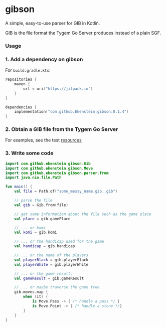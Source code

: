 # gibson
A simple, easy-to-use parser for GIB in Kotlin.

GIB is the file format the Tygem Go Server produces instead of a plain SGF.

### Usage
### 1. Add a dependency on gibson
For `build.gradle.kts`:
````kotlin
repositories {
    maven {
        url = uri("https://jitpack.io")
    }
}

dependencies {
    implementation("com.github.Ekenstein:gibson:0.1.4")
}
````
### 2. Obtain a GIB file from the Tygem Go Server
For examples, see the test [resources](https://github.com/Ekenstein/gibson/tree/main/src/test/resources/games)
### 3. Write some code
```kotlin
import com.github.ekenstein.gibson.Gib
import com.github.ekenstein.gibson.Move
import com.github.ekenstein.gibson.parser.from
import java.nio.file.Path

fun main() {
    val file = Path.of("some_messy_name.gib..gib")

    // parse the file
    val gib = Gib.from(file)

    // get some information about the file such as the game place
    val place = gib.gamePlace

    // ... or komi
    val komi = gib.komi

    // ... or the handicap used for the game
    val handicap = gib.handicap

    // ... or the name of the players
    val playerBlack = gib.playerBlack
    val playerWhite = gib.playerWhite

    // ... or the game result.
    val gameResult = gib.gameResult

    // ... or maybe traverse the game tree
    gib.moves.map {
        when (it) {
            is Move.Pass -> { /* handle a pass */ }
            is Move.Point -> { /* handle a stone */}
        }
    }
}
```